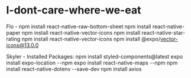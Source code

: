 # I-dont-care-where-we-eat
Flo -
 npm install react-native-raw-bottom-sheet
 npm install react-native-paper
 npm install react-native-vector-icons
 npm install react-native-star-rating
 npm install react-native-vector-icons
 npm install @expo/vector-icons@13.0.0
 
Skyler - Installed Packages:
npm install styled-components@latest
expo install expo-location --npm
expo install react-native-maps --npm
npm install react-native-dotenv --save-dev
npm install axios
